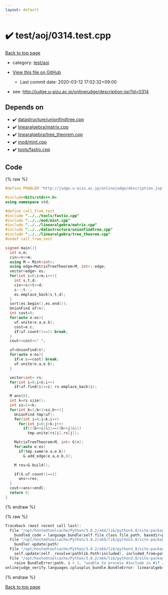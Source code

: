 ```yaml
---
layout: default
---
```


<!-- mathjax config similar to math.stackexchange -->
<script type="text/javascript" async
  src="https://cdnjs.cloudflare.com/ajax/libs/mathjax/2.7.5/MathJax.js?config=TeX-MML-AM_CHTML">
</script>
<script type="text/x-mathjax-config">
  MathJax.Hub.Config({
    TeX: { equationNumbers: { autoNumber: "AMS" }},
    tex2jax: {
      inlineMath: [ ['$','$'] ],
      processEscapes: true
    },
    "HTML-CSS": { matchFontHeight: false },
    displayAlign: "left",
    displayIndent: "2em"
  });
</script>

<script type="text/javascript" src="https://cdnjs.cloudflare.com/ajax/libs/jquery/3.4.1/jquery.min.js"></script>
<script src="https://cdn.jsdelivr.net/npm/jquery-balloon-js@1.1.2/jquery.balloon.min.js" integrity="sha256-ZEYs9VrgAeNuPvs15E39OsyOJaIkXEEt10fzxJ20+2I=" crossorigin="anonymous"></script>
<script type="text/javascript" src="../../../assets/js/copy-button.js"></script>
<link rel="stylesheet" href="../../../assets/css/copy-button.css" />


# :heavy_check_mark: test/aoj/0314.test.cpp

<a href="../../../index.html">Back to top page</a>

* category: <a href="../../../index.html#0d0c91c0cca30af9c1c9faef0cf04aa9">test/aoj</a>
* <a href="{{ site.github.repository_url }}/blob/master/test/aoj/0314.test.cpp">View this file on GitHub</a>
    - Last commit date: 2020-03-12 17:02:32+09:00


* see: <a href="http://judge.u-aizu.ac.jp/onlinejudge/description.jsp?id=0314">http://judge.u-aizu.ac.jp/onlinejudge/description.jsp?id=0314</a>


## Depends on

* :heavy_check_mark: <a href="../../../library/datastructure/unionfindtree.cpp.html">datastructure/unionfindtree.cpp</a>
* :heavy_check_mark: <a href="../../../library/linearalgebra/matrix.cpp.html">linearalgebra/matrix.cpp</a>
* :heavy_check_mark: <a href="../../../library/linearalgebra/tree_theorem.cpp.html">linearalgebra/tree_theorem.cpp</a>
* :heavy_check_mark: <a href="../../../library/mod/mint.cpp.html">mod/mint.cpp</a>
* :heavy_check_mark: <a href="../../../library/tools/fastio.cpp.html">tools/fastio.cpp</a>


## Code

<a id="unbundled"></a>
{% raw %}
```cpp
#define PROBLEM "http://judge.u-aizu.ac.jp/onlinejudge/description.jsp?id=0314"

#include<bits/stdc++.h>
using namespace std;

#define call_from_test
#include "../../tools/fastio.cpp"
#include "../../mod/mint.cpp"
#include "../../linearalgebra/matrix.cpp"
#include "../../datastructure/unionfindtree.cpp"
#include "../../linearalgebra/tree_theorem.cpp"
#undef call_from_test

signed main(){
  int n,m;
  cin>>n>>m;
  using M = Mint<int>;
  using edge=MatrixTreeTheorem<M, int>::edge;
  vector<edge> es;
  for(int i=0;i<m;i++){
    int s,t,d;
    cin>>s>>t>>d;
    s--;t--;
    es.emplace_back(s,t,d);
  }
  sort(es.begin(),es.end());
  UnionFind uf(n);
  int cost=0;
  for(auto e:es){
    uf.unite(e.a,e.b);
    cost=e.c;
    if(uf.count()==1) break;
  }
  cout<<cost<<" ";

  uf=UnionFind(n);
  for(auto e:es){
    if(e.c==cost) break;
    uf.unite(e.a,e.b);
  }

  vector<int> rs;
  for(int i=0;i<n;i++)
    if(uf.find(i)==i) rs.emplace_back(i);

  M ans{0};
  int k=rs.size();
  int sz=1<<k;
  for(int b=1;b+1<sz;b++){
    UnionFind tmp(uf);
    for(int i=0;i<k;i++)
      for(int j=0;j<k;j++)
        if(((b>>i)&1)==((b>>j)&1))
          tmp.unite(rs[i],rs[j]);

    MatrixTreeTheorem<M, int> G(n);
    for(auto e:es)
      if(tmp.same(e.a,e.b))
        G.add_edge(e.a,e.b,0);

    M res=G.build();

    if(G.uf.count()==2)
      ans+=res;
  }
  cout<<ans<<endl;
  return 0;
}

```
{% endraw %}

<a id="bundled"></a>
{% raw %}
```cpp
Traceback (most recent call last):
  File "/opt/hostedtoolcache/Python/3.8.2/x64/lib/python3.8/site-packages/onlinejudge_verify/docs.py", line 340, in write_contents
    bundled_code = language.bundle(self.file_class.file_path, basedir=pathlib.Path.cwd())
  File "/opt/hostedtoolcache/Python/3.8.2/x64/lib/python3.8/site-packages/onlinejudge_verify/languages/cplusplus.py", line 170, in bundle
    bundler.update(path)
  File "/opt/hostedtoolcache/Python/3.8.2/x64/lib/python3.8/site-packages/onlinejudge_verify/languages/cplusplus_bundle.py", line 282, in update
    self.update(self._resolve(pathlib.Path(included), included_from=path))
  File "/opt/hostedtoolcache/Python/3.8.2/x64/lib/python3.8/site-packages/onlinejudge_verify/languages/cplusplus_bundle.py", line 281, in update
    raise BundleError(path, i + 1, "unable to process #include in #if / #ifdef / #ifndef other than include guards")
onlinejudge_verify.languages.cplusplus_bundle.BundleError: linearalgebra/tree_theorem.cpp: line 6: unable to process #include in #if / #ifdef / #ifndef other than include guards

```
{% endraw %}

<a href="../../../index.html">Back to top page</a>

